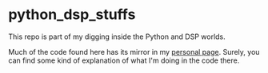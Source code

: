 # python_dsp_stuffs
This repo is part of my digging inside the Python and DSP worlds. 

Much of the code found here has its mirror in my [personal page](https://horacioarnaldi.wordpress.com/). Surely, you can find some kind of explanation of what I'm doing in the code there.
